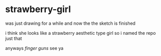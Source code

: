 # strawberry-girl
was just drawing for a while and now the the sketch is finished

i think she looks like a strawberry aesthetic type girl so i named the repo just that

 anyways *finger guns* see ya
